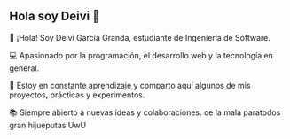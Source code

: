 ## Hola soy Deivi 👋

👋 ¡Hola! Soy Deivi Garcia Granda, estudiante de Ingeniería de Software.


💻 Apasionado por la programación, el desarrollo web y la tecnología en general.


🚀 Estoy en constante aprendizaje y comparto aquí algunos de mis proyectos, prácticas y experimentos.


📚 Siempre abierto a nuevas ideas y colaboraciones.
oe la mala paratodos gran hijueputas UwU

<!--
**Deivi6/Deivi6** is a ✨ _special_ ✨ repository because its `README.md` (this file) appears on your GitHub profile.

Here are some ideas to get you started:




